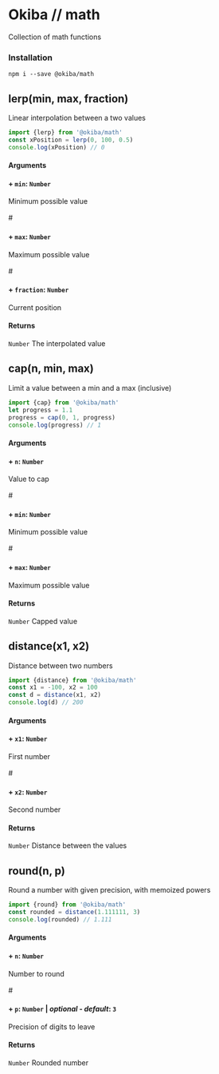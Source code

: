 

# Okiba // math
Collection of math functions




### Installation
```
npm i --save @okiba/math
```




## lerp(min, max, fraction)


Linear interpolation between a two values






```javascript
import {lerp} from '@okiba/math'
const xPosition = lerp(0, 100, 0.5)
console.log(xPosition) // 0
```




#### Arguments


#### + `min`: `Number`

Minimum possible value


#　　　　　　　　　
#### + `max`: `Number`

Maximum possible value


#　　　　　　　　　
#### + `fraction`: `Number`

Current position






#### Returns

`Number` The interpolated value
## cap(n, min, max)


Limit a value between a min and a max (inclusive)






```javascript
import {cap} from '@okiba/math'
let progress = 1.1
progress = cap(0, 1, progress)
console.log(progress) // 1
```




#### Arguments


#### + `n`: `Number`

Value to cap


#　　　　　　　　　
#### + `min`: `Number`

Minimum possible value


#　　　　　　　　　
#### + `max`: `Number`

Maximum possible value






#### Returns

`Number` Capped value
## distance(x1, x2)


Distance between two numbers






```javascript
import {distance} from '@okiba/math'
const x1 = -100, x2 = 100
const d = distance(x1, x2)
console.log(d) // 200
```




#### Arguments


#### + `x1`: `Number`

First number


#　　　　　　　　　
#### + `x2`: `Number`

Second number






#### Returns

`Number` Distance between the values
## round(n, p)


Round a number with given precision, with memoized powers






```javascript
import {round} from '@okiba/math'
const rounded = distance(1.111111, 3)
console.log(rounded) // 1.111
```




#### Arguments


#### + `n`: `Number`

Number to round


#　　　　　　　　　
#### + `p`: `Number` | _optional_ - _default_: `3`

Precision of digits to leave






#### Returns

`Number` Rounded number